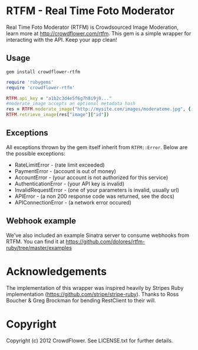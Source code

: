 # RTFM - Real Time Foto Moderator

Real Time Foto Moderator (RTFM) is Crowdsourced Image Moderation, learn more at http://crowdflower.com/rtfm.  This gem is a simple wrapper for interacting with the API.  Keep your app clean!

## Usage

```shell
gem install crowdflower-rtfm
```

```ruby
require 'rubygems'
require 'crowdflower-rtfm'

RTFM.api_key = "a1b2c3d4e5f6g7h8i9j0..."
#moderate_image accepts an optional metadata hash
res = RTFM.moderate_image("http://mysite.com/images/moderateme.jpg", {:id => 123})
RTFM.retrieve_image(res["image"]["id"])
```

## Exceptions

All exceptions thrown by the gem itself inherit from `RTFM::Error`.  Below are the possible exceptions:

* RateLimitError - (rate limit exceeded)
* PaymentError - (account is out of money)
* AccountError - (your account is not authorized for this service)
* AuthenticationError - (your API key is invalid)
* InvalidRequestError - (one of your parameters is invalid, usually url)
* APIError - (a non 200 response code was returned, see the docs)
* APIConnectionError - (a network error occured)

## Webhook example

We've also included an example Sinatra server to consume webhooks from RTFM.  You can find it at https://github.com/dolores/rtfm-ruby/tree/master/examples

# Acknowledgements

The implementation of this wrapper was inspired heavily by Stripes Ruby implementation (https://github.com/stripe/stripe-ruby).  Thanks to Ross Boucher & Greg Brockman for bending RestClient to their will.

# Copyright

Copyright (c) 2012 CrowdFlower. See LICENSE.txt for
further details.

